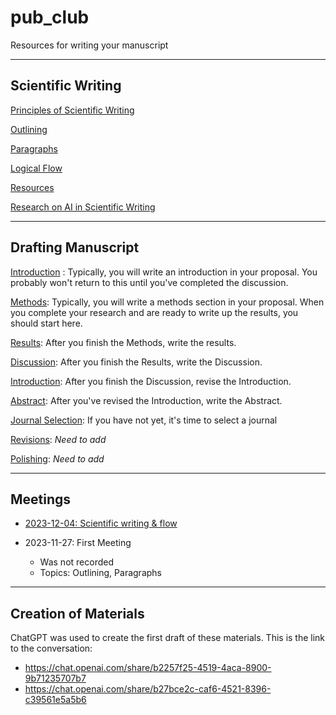 # pub_club

Resources for writing your manuscript

---

## Scientific Writing

[Principles of Scientific Writing](sci_writing.md)

[Outlining](outlining.md)

[Paragraphs](paragraphs.md)

[Logical Flow](flow.md)

[Resources](resources.md)

[Research on AI in Scientific Writing](https://scholar.google.com/scholar?cites=7953410083180636368&as_sdt=5,44&sciodt=0,44&hl=en)

---

## Drafting Manuscript

[Introduction](introduction.md) : Typically, you will write an introduction in your proposal.  You probably won't return to this until you've completed the discussion.

[Methods](methods.md): Typically, you will write a methods section in your proposal.  When you complete your research and are ready to write up the results, you should start here.

[Results](results.md): After you finish the Methods, write the results.

[Discussion](discussion.md): After you finish the Results, write the Discussion.

[Introduction](introduction.md): After you finish the Discussion, revise the Introduction.

[Abstract](abstract.md): After you've revised the Introduction, write the Abstract.

[Journal Selection](journal_selection.md): If you have not yet, it's time to select a journal

[Revisions](revisions.md): _Need to add_

[Polishing](polishing.md): _Need to add_

---

## Meetings

* [2023-12-04: Scientific writing & flow](https://tamucc.zoom.us/rec/share/5Afl6vP06zM3zjZDh5sH2ngYVXKoH5EIfSEjR_gZzN71DuVM4szwTuHE-r6k1hn4.pkFM3hqB__-shLww?startTime=1701713067000)

* 2023-11-27: First Meeting
  * Was not recorded
  * Topics: Outlining, Paragraphs

---

## Creation of Materials

ChatGPT was used to create the first draft of these materials.  This is the link to the conversation: 
* https://chat.openai.com/share/b2257f25-4519-4aca-8900-9b71235707b7
* https://chat.openai.com/share/b27bce2c-caf6-4521-8396-c39561e5a5b6
